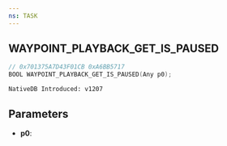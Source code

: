 ```yaml
---
ns: TASK
---
```

## WAYPOINT_PLAYBACK_GET_IS_PAUSED

```c
// 0x701375A7D43F01CB 0xA6BB5717
BOOL WAYPOINT_PLAYBACK_GET_IS_PAUSED(Any p0);
```

```
NativeDB Introduced: v1207
```

## Parameters
* **p0**:
